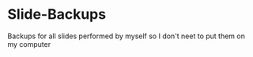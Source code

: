# Slide-Backups
Backups for all slides performed by myself so I don't neet to put them on my computer
